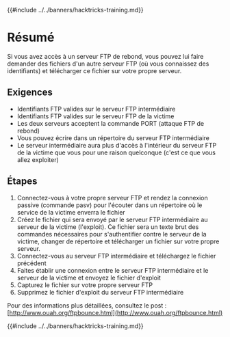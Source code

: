 {{#include ../../banners/hacktricks-training.md}}

# Résumé

Si vous avez accès à un serveur FTP de rebond, vous pouvez lui faire demander des fichiers d'un autre serveur FTP \(où vous connaissez des identifiants\) et télécharger ce fichier sur votre propre serveur.

## Exigences

- Identifiants FTP valides sur le serveur FTP intermédiaire
- Identifiants FTP valides sur le serveur FTP de la victime
- Les deux serveurs acceptent la commande PORT \(attaque FTP de rebond\)
- Vous pouvez écrire dans un répertoire du serveur FTP intermédiaire
- Le serveur intermédiaire aura plus d'accès à l'intérieur du serveur FTP de la victime que vous pour une raison quelconque \(c'est ce que vous allez exploiter\)

## Étapes

1. Connectez-vous à votre propre serveur FTP et rendez la connexion passive \(commande pasv\) pour l'écouter dans un répertoire où le service de la victime enverra le fichier
2. Créez le fichier qui sera envoyé par le serveur FTP intermédiaire au serveur de la victime \(l'exploit\). Ce fichier sera un texte brut des commandes nécessaires pour s'authentifier contre le serveur de la victime, changer de répertoire et télécharger un fichier sur votre propre serveur.
3. Connectez-vous au serveur FTP intermédiaire et téléchargez le fichier précédent
4. Faites établir une connexion entre le serveur FTP intermédiaire et le serveur de la victime et envoyez le fichier d'exploit
5. Capturez le fichier sur votre propre serveur FTP
6. Supprimez le fichier d'exploit du serveur FTP intermédiaire

Pour des informations plus détaillées, consultez le post : [http://www.ouah.org/ftpbounce.html](http://www.ouah.org/ftpbounce.html)

{{#include ../../banners/hacktricks-training.md}}
